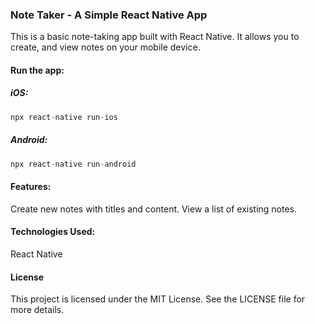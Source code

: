 ### Note Taker - A Simple React Native App
This is a basic note-taking app built with React Native. It allows you to create, and view notes on your mobile device.

#### Run the app:

##### iOS:
```js
npx react-native run-ios
```
##### Android:
```js
npx react-native run-android
```

#### Features:
Create new notes with titles and content.
View a list of existing notes.

#### Technologies Used:
React Native

#### License
This project is licensed under the MIT License. See the LICENSE file for more details.
